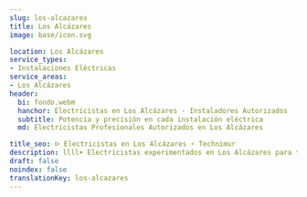 ```yaml
---
slug: los-alcazares
title: Los Alcázares
image: base/icon.svg

location: Los Alcázares
service_types:
- Instalaciones Eléctricas
service_areas:
- Los Alcázares
header:
  bi: fondo.webm
  hanchor: Electricistas en Los Alcázares - Instaladores Autorizados
  subtitle: Potencia y precisión en cada instalación eléctrica
  md: Electricistas Profesionales Autorizados en Los Alcázares

title_seo: ᐅ Electricistas en Los Alcázares ⚡️ Technimur
description: llll➤ Electricistas experimentados en Los Alcázares para todas tus necesidades eléctricas. Servicio rápido, eficaz y de confianza ✅ ¡Contáctanos!
draft: false
noindex: false
translationKey: los-alcazares
---
```

